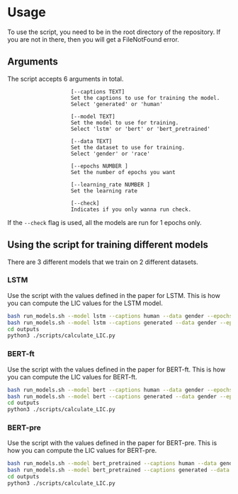 <h1> Usage </h1>

To use the script, you need to be in the root directory of the repository. If you are not in there, then you will get a FileNotFound error.

<h2> Arguments </h2>

The script accepts 6 arguments in total.

                        [--captions TEXT]
                        Set the captions to use for training the model.
                        Select 'generated' or 'human'
                        
                        [--model TEXT]
                        Set the model to use for training.
                        Select 'lstm' or 'bert' or 'bert_pretrained'
                        
                        [--data TEXT]
                        Set the dataset to use for training.
                        Select 'gender' or 'race'
                        
                        [--epochs NUMBER ]
                        Set the number of epochs you want
                        
                        [--learning_rate NUMBER ]
                        Set the learning rate 
                        
                        [--check]
                        Indicates if you only wanna run check.
                        
If the `--check` flag is used, all the models are run for 1 epochs only.

<h2> Using the script for training different models </h2>

There are 3 different models that we train on 2 different datasets.

<h3> LSTM </h3>

Use the script with the values defined in the paper for LSTM.
This is how you can compute the LIC values for the LSTM model.

```bash
bash run_models.sh --model lstm --captions human --data gender --epochs 20 --learning_rate 5e-5 > outputs/lstm_human_gender.txt
bash run_models.sh --model lstm --captions generated --data gender --epochs 20 --learning_rate 5e-5 > outputs/lstm_generated_gender.txt
cd outputs
python3 ./scripts/calculate_LIC.py
```



<h3> BERT-ft </h3>

Use the script with the values defined in the paper for BERT-ft.
This is how you can compute the LIC values for BERT-ft.

```bash
bash run_models.sh --model bert --captions human --data gender --epochs 5 --learning_rate 5e-5 > outputs/bert_human_gender.txt
bash run_models.sh --model bert --captions generated --data gender --epochs 5 --learning_rate 5e-5 > outputs/bert_generated_gender.txt
cd outputs
python3 ./scripts/calculate_LIC.py
```



<h3> BERT-pre </h3>

Use the script with the values defined in the paper for BERT-pre.
This is how you can compute the LIC values for BERT-pre.

```bash
bash run_models.sh --model bert_pretrained --captions human --data gender --epochs 20 --learning_rate 5e-5 > outputs/pretrained_bert_human_gender.txt
bash run_models.sh --model bert_pretrained --captions generated --data gender --epochs 20 --learning_rate 5e-5 > outputs/pretrained_bert_generated_gender.txt
cd outputs
python3 ./scripts/calculate_LIC.py
```
